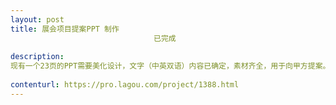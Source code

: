 ```yaml
---                
layout: post       
title: 展会项目提案PPT 制作
                                已完成
           
description: 
现有一个23页的PPT需要美化设计，文字（中英双语）内容已确定，素材齐全，用于向甲方提案。需要在2天内完成。
     
contenturl: https://pro.lagou.com/project/1388.html      
---                 
```

